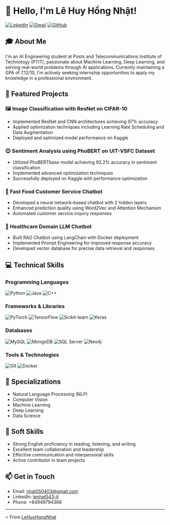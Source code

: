 # 👋 Hello, I'm Lê Huy Hồng Nhật!

[![LinkedIn](https://img.shields.io/badge/LinkedIn-0077B5?style=for-the-badge&logo=linkedin&logoColor=white)](https://linkedin.com/in/lenhat543-it)
[![Gmail](https://img.shields.io/badge/Gmail-D14836?style=for-the-badge&logo=gmail&logoColor=white)](mailto:nhat050403@gmail.com)
[![GitHub](https://img.shields.io/badge/GitHub-100000?style=for-the-badge&logo=github&logoColor=white)](https://github.com/LeHuyHongNhat)

## 🎓 About Me

I'm an AI Engineering student at Posts and Telecommunications Institute of Technology (PTIT), passionate about Machine Learning, Deep Learning, and solving real-world problems through AI applications. Currently maintaining a GPA of 7.12/10, I'm actively seeking internship opportunities to apply my knowledge in a professional environment.

## 🚀 Featured Projects

### 🖼️ Image Classification with ResNet on CIFAR-10
- Implemented ResNet and CNN architectures achieving 97% accuracy
- Applied optimization techniques including Learning Rate Scheduling and Data Augmentation
- Deployed and optimized model performance on Kaggle

### 😊 Sentiment Analysis using PhoBERT on UIT-VSFC Dataset
- Utilized PhoBERTbase model achieving 93.2% accuracy in sentiment classification
- Implemented advanced optimization techniques
- Successfully deployed on Kaggle with performance optimization

### 🤖 Fast Food Customer Service Chatbot
- Developed a neural network-based chatbot with 2 hidden layers
- Enhanced prediction quality using Word2Vec and Attention Mechanism
- Automated customer service inquiry responses

### 💊 Healthcare Domain LLM Chatbot
- Built RAG Chatbot using LangChain with Docker deployment
- Implemented Prompt Engineering for improved response accuracy
- Developed vector database for precise data retrieval and responses

## 💻 Technical Skills

### Programming Languages
![Python](https://img.shields.io/badge/Python-3776AB?style=for-the-badge&logo=python&logoColor=white)
![Java](https://img.shields.io/badge/Java-ED8B00?style=for-the-badge&logo=java&logoColor=white)
![C++](https://img.shields.io/badge/C%2B%2B-00599C?style=for-the-badge&logo=c%2B%2B&logoColor=white)

### Frameworks & Libraries
![PyTorch](https://img.shields.io/badge/PyTorch-EE4C2C?style=for-the-badge&logo=pytorch&logoColor=white)
![TensorFlow](https://img.shields.io/badge/TensorFlow-FF6F00?style=for-the-badge&logo=tensorflow&logoColor=white)
![Scikit-learn](https://img.shields.io/badge/scikit_learn-F7931E?style=for-the-badge&logo=scikit-learn&logoColor=white)
![Keras](https://img.shields.io/badge/Keras-D00000?style=for-the-badge&logo=keras&logoColor=white)

### Databases
![MySQL](https://img.shields.io/badge/MySQL-005C84?style=for-the-badge&logo=mysql&logoColor=white)
![MongoDB](https://img.shields.io/badge/MongoDB-4EA94B?style=for-the-badge&logo=mongodb&logoColor=white)
![SQL Server](https://img.shields.io/badge/Microsoft%20SQL%20Server-CC2927?style=for-the-badge&logo=microsoft%20sql%20server&logoColor=white)
![Neo4j](https://img.shields.io/badge/Neo4j-018bff?style=for-the-badge&logo=neo4j&logoColor=white)

### Tools & Technologies
![Git](https://img.shields.io/badge/GIT-E44C30?style=for-the-badge&logo=git&logoColor=white)
![Docker](https://img.shields.io/badge/Docker-2CA5E0?style=for-the-badge&logo=docker&logoColor=white)

## 🌟 Specializations
- Natural Language Processing (NLP)
- Computer Vision
- Machine Learning
- Deep Learning
- Data Science

## 🤝 Soft Skills
- Strong English proficiency in reading, listening, and writing
- Excellent team collaboration and leadership
- Effective communication and interpersonal skills
- Active contributor in team projects

## 📫 Get in Touch
- Email: nhat050403@gmail.com
- LinkedIn: [lenhat543-it](https://linkedin.com/in/lenhat543-it)
- Phone: +84949794366

---
⭐️ From [LeHuyHongNhat](https://github.com/LeHuyHongNhat)
